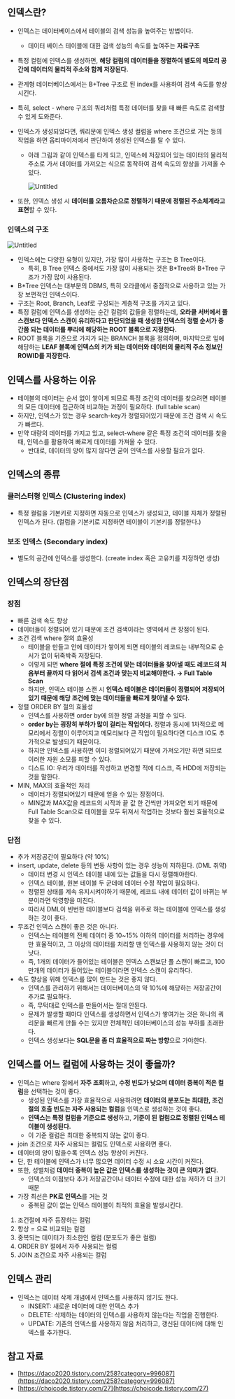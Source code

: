 ## 인덱스란?

- 인덱스는 데이터베이스에서 테이블의 검색 성능을 높여주는 방법이다.
    - 데이터 베이스 테이블에 대한 검색 성능의 속도를 높여주는 **자료구조**
- 특정 컬럼에 인덱스를 생성하면, **해당 컬럼의 데이터들을 정렬하여 별도의 메모리 공간에 데이터의 물리적 주소와 함께 저장된다.**
- 관계형 데이터베이스에서는 B+Tree 구조로 된 index를 사용하여 검색 속도를 향상시킨다.
- 특히, select - where 구조의 쿼리처럼 특정 데이터를 찾을 때 빠른 속도로 검색할 수 있게 도와준다.
- 인덱스가 생성되었다면, 쿼리문에 인덱스 생성 컬럼을 where 조건으로 거는 등의 작업을 하면 옵티마이저에서 판단하여 생성된 인덱스를 탈 수 있다.
    - 아래 그림과 같이 인덱스를 타게 되고, 인덱스에 저장되어 있는 데이터의 물리적 주소로 가서 데이터를 가져오는 식으로 동작하여 검색 속도의 향상을 가져올 수 있다.
        
        ![Untitled](https://s3-us-west-2.amazonaws.com/secure.notion-static.com/06849388-002f-4c80-ac29-cb79c8d05940/Untitled.png)
        
- 또한, 인덱스 생성 시 **데이터를 오름차순으로 정렬하기 때문에 정렬된 주소체계라고 표현**할 수 있다.

### 인덱스의 구조

![Untitled](https://s3-us-west-2.amazonaws.com/secure.notion-static.com/1c98e595-4fee-46ad-a2dd-4e87d834e09a/Untitled.png)

- 인덱스에는 다양한 유형이 있지만, 가장 많이 사용하는 구조는 B Tree이다.
    - 특히, B Tree 인덱스 중에서도 가장 많이 사용되는 것은 B*Tree와 B+Tree 구조가 가장 많이 사용된다.
- B*Tree 인덱스는 대부분의 DBMS, 특히 오라클에서 중점적으로 사용하고 있는 가장 보편적인 인덱스이다.
- 구조는 Root, Branch, Leaf로 구성되는 계층적 구조를 가지고 있다.
- 특정 컬럼에 인덱스를 생성하는 순간 컬럼의 값들을 정렬하는데, **오라클 서버에서 풀 스캔보다 인덱스 스캔이 유리하다고 판단되었을 때 생성한 인덱스의 정렬 순서가 중간쯤 되는 데이터를 뿌리에 해당하는 ROOT 블록으로 지정한다.**
- ROOT 블록을 기준으로 가지가 되는 BRANCH 블록을 정의하며, 마지막으로 잎에 해당하는 **LEAF 블록에 인덱스의 키가 되는 데이터와 데이터의 물리적 주소 정보인 ROWID를 저장한다.**

## 인덱스를 사용하는 이유

- 테이블의 데이터는 순서 없이 쌓이게 되므로 특정 조건의 데이터를 찾으려면 테이블의 모든 데이터에 접근하여 비교하는 과정이 필요하다. (full table scan)
- 하지만, 인덱스가 있는 경우 search-key가 정렬되어있기 때문에 조건 검색 시 속도가 빠르다.
- 만약 대량의 데이터를 가지고 있고, select-where 같은 특정 조건의 데이터를 찾을 때, 인덱스를 활용하여 빠르게 데이터를 가져올 수 있다.
    - 반대로, 데이터의 양이 많지 않다면 굳이 인덱스를 사용할 필요가 없다.

## 인덱스의 종류

### 클러스터형 인덱스 (Clustering index)

- 특정 컬럼을 기본키로 지정하면 자동으로 인덱스가 생성되고, 테이블 자체가 정렬된 인덱스가 된다. (컬럼을 기본키로 지정하면 테이블이 기본키를 정렬한다.)

### 보조 인덱스 (Secondary index)

- 별도의 공간에 인덱스를 생성한다. (create index 혹은 고유키를 지정하면 생성)

## 인덱스의 장단점

### 장점

- 빠른 검색 속도 향상
- 데이터들이 정렬되어 있기 때문에 조건 검색이라는 영역에서 큰 장점이 된다.
- 조건 검색 where 절의 효율성
    - 테이블을 만들고 안에 데이터가 쌓이게 되면 테이블의 레코드는 내부적으로 순서가 없이 뒤죽박죽 저장된다.
    - 이렇게 되면 **where 절에 특정 조건에 맞는 데이터들을 찾아낼 때도 레코드의 처음부터 끝까지 다 읽어서 검색 조건과 맞는지 비교해야한다. → Full Table Scan**
    - 하지만, 인덱스 테이블 스캔 시 **인덱스 테이블은 데이터들이 정렬되어 저장되어있기 때문에 해당 조건에 맞는 데이터들을 빠르게 찾아낼 수 있다.**
- 정렬 ORDER BY 절의 효율성
    - 인덱스를 사용하면 order by에 의한 정렬 과정을 피할 수 있다.
    - **order by는 굉장히 부하가 많이 걸리는 작업이다.** 정렬과 동시에 1차적으로 메모리에서 정렬이 이루어지고 메모리보다 큰 작업이 필요하다면 디스크 IO도 추가적으로 발생되기 때문이다.
    - 하지만 인덱스를 사용하면 이미 정렬되어있기 때문에 가져오기만 하면 되므로 이러한 자원 소모를 피할 수 있다.
    - 디스트 IO: 우리가 데이터를 작성하고 변경할 적에 디스크, 즉 HDD에 저장되는 것을 말한다.
- MIN, MAX의 효율적인 처리
    - 데이터가 정렬되어있기 때문에 얻을 수 있는 장점이다.
    - MIN값과 MAX값을 레코드의 시작과 끝 값 한 건씩만 가져오면 되기 때문에 Full Table Scan으로 테이블을 모두 뒤져서 작업하는 것보다 훨씬 효율적으로 찾을 수 있다.

### 단점

- 추가 저장공간이 필요하다 (약 10%)
- insert, update, delete 등의 변동 사항이 있는 경우 성능이 저하된다. (DML 취약)
    - 데이터 변경 시 인덱스 테이블 내에 있는 값들을 다시 정렬해야한다.
    - 인덱스 테이블, 원본 테이블 두 군데에 데이터 수정 작업이 필요하다.
    - 정렬된 상태를 계속 유지시켜야하기 때문에, 레코드 내에 데이터 값이 바뀌는 부분이라면 악영향을 미친다.
    - 따라서 DML이 빈번한 테이블보다 검색을 위주로 하는 테이블에 인덱스를 생성하는 것이 좋다.
- 무조건 인덱스 스캔이 좋은 것은 아니다.
    - 인덱스는 테이블의 전체 데이터 중 10~15% 이하의 데이터를 처리하는 경우에만 효율적이고, 그 이상의 데이터를 처리할 땐 인덱스를 사용하지 않는 것이 더 낫다.
    - 즉, 1개의 데이터가 들어있는 테이블은 인덱스 스캔보단 풀 스캔이 빠르고, 100만개의 데이터가 들어있는 테이블이라면 인덱스 스캔이 유리하다.
- 속도 향상을 위해 인덱스를 많이 만드는 것은 좋지 않다.
    - 인덱스를 관리하기 위해서는 데이터베이스의 약 10%에 해당하는 저장공간이 추가로 필요하다.
    - 즉, 무턱대로 인덱스를 만들어서는 절대 안된다.
    - 문제가 발생할 때마다 인덱스를 생성하면서 인덱스가 쌓여가는 것은 하나의 쿼리문을 빠르게 만들 수는 있지만 전체적인 데이터베이스의 성능 부하를 초래한다.
    - 인덱스 생성보다는 **SQL문을 좀 더 효율적으로 짜는 방향**으로 가야한다.

## 인덱스를 어느 컬럼에 사용하는 것이 좋을까?

- 인덱스는 where 절에서 **자주 조회**하고, **수정 빈도가 낮으며** **데이터 중복이 적은 컬럼**을 선택하는 것이 좋다.
    - 생성된 인덱스를 가장 효율적으로 사용하려면 **데이터의 분포도는 최대한, 조건절의 호출 빈도는 자주 사용되는 컬럼**을 인덱스로 생성하는 것이 좋다.
    - **인덱스는 특정 컬럼을 기준으로 생성**하고, **기준이 된 컬럼으로 정렬된 인덱스 테이블이 생성된다.**
    - 이 기준 컬럼은 최대한 중복되지 않는 값이 좋다.
- join 조건으로 자주 사용되는 컬럼도 인덱스로 사용하면 좋다.
- 데이터의 양이 많을수록 인덱스 성능 향상이 커진다.
- 단, 한 테이블에 인덱스가 너무 많으면 데이터 수정 시 소요 시간이 커진다.
- 또한, 성별처럼 **데이터 중복이 높은 값은 인덱스를 생성하는 것이 큰 의미가 없다.**
    - 인덱스의 이점보다 추가 저장공간이나 데이터 수정에 대한 성능 저하가 더 크기 때문
- 가장 최선은 **PK로 인덱스**를 거는 것
    - 중복된 값이 없는 인덱스 테이블이 최적의 효율을 발생시킨다.
    
1. 조건절에 자주 등장하는 컬럼
2. 항상 = 으로 비교되는 컬럼
3. 중복되는 데이터가 최소한인 컬럼 (분포도가 좋은 컬럼)
4. ORDER BY 절에서 자주 사용되는 컬럼
5. JOIN 조건으로 자주 사용되는 컬럼

## 인덱스 관리

- 인덱스는 데이터 삭제 개념에서 인덱스를 사용하지 않기도 한다.
    - INSERT: 새로운 데이터에 대한 인덱스 추가
    - DELETE: 삭제하는 데이터의 인덱스를 사용하지 않는다는 작업을 진행한다.
    - UPDATE: 기존의 인덱스를 사용하지 않음 처리하고, 갱신된 데이터에 대해 인덱스를 추가한다.

## 참고 자료

- [https://daco2020.tistory.com/258?category=996087](https://daco2020.tistory.com/258?category=996087)
- [https://choicode.tistory.com/27](https://choicode.tistory.com/27)